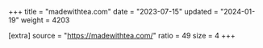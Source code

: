 +++
title = "madewithtea.com"
date = "2023-07-15"
updated = "2024-01-19"
weight = 4203

[extra]
source = "https://madewithtea.com/"
ratio = 49
size = 4
+++
